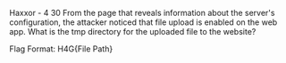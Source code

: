Haxxor - 4
30
From the page that reveals information about the server's configuration, the attacker noticed that file upload is enabled on the web app. What is the tmp directory for the uploaded file to the website?

Flag Format: H4G{File Path}